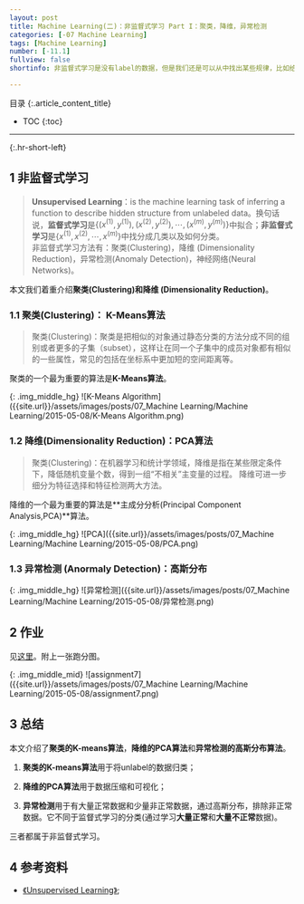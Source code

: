 ```yaml
---
layout: post
title: Machine Learning(二)：非监督式学习 Part I：聚类，降维，异常检测
categories: [-07 Machine Learning]
tags: [Machine Learning]
number: [-11.1]
fullview: false
shortinfo: 非监督式学习是没有label的数据，但是我们还是可以从中找出某些规律，比如给数据分类(聚类)等。本文我们介绍非监督式学习的三个子问题，聚类的K-means算法，降维的PCA算法和异常检测的高斯分布算法。

---
```

目录
{:.article_content_title}


* TOC
{:toc}

---
{:.hr-short-left}

## 1 非监督式学习 ##

> **Unsupervised Learning**：is the machine learning task of inferring a function to describe hidden structure from unlabeled data。换句话说，**监督式学习**是$\lbrace (x^{(1)},y^{(1)}),  (x^{(2)},y^{(2)}), \cdots,(x^{(m)},y^{(m)}) \rbrace$中拟合；**非监督式学习**是$\lbrace x^{(1)},  x^{(2)}, \cdots, x^{(m)} \rbrace$中找分成几类以及如何分类。<br/>非监督式学习方法有：聚类(Clustering)，降维 (Dimensionality Reduction)，异常检测(Anomaly Detection)，神经网络(Neural Networks)。

本文我们着重介绍**聚类(Clustering)**和**降维 (Dimensionality Reduction)**。

### 1.1 聚类(Clustering)： K-Means算法 ###

> 聚类(Clustering)：聚类是把相似的对象通过静态分类的方法分成不同的组别或者更多的子集（subset），这样让在同一个子集中的成员对象都有相似的一些属性，常见的包括在坐标系中更加短的空间距离等。

聚类的一个最为重要的算法是**K-Means算法**。


{: .img_middle_hg}
![K-Means Algorithm]({{site.url}}/assets/images/posts/07_Machine Learning/Machine Learning/2015-05-08/K-Means Algorithm.png)


### 1.2 降维(Dimensionality Reduction)：PCA算法 ###

> 聚类(Clustering)：在机器学习和统计学领域，降维是指在某些限定条件下，降低随机变量个数，得到一组“不相关”主变量的过程。 降维可进一步细分为特征选择和特征检测两大方法。


降维的一个最为重要的算法是**主成分分析(Principal Component Analysis,PCA)**算法。

{: .img_middle_hg}
![PCA]({{site.url}}/assets/images/posts/07_Machine Learning/Machine Learning/2015-05-08/PCA.png)

### 1.3 异常检测 (Anormaly Detection)：高斯分布 ###

{: .img_middle_hg}
![异常检测]({{site.url}}/assets/images/posts/07_Machine Learning/Machine Learning/2015-05-08/异常检测.png)

## 2 作业 ##

见[这里](https://github.com/shunmian/-11-Machine-Learning)。附上一张跑分图。

{: .img_middle_mid}
![assignment7]({{site.url}}/assets/images/posts/07_Machine Learning/Machine Learning/2015-05-08/assignment7.png)


## 3 总结 ##

本文介绍了**聚类的K-means算法**，**降维的PCA算法**和**异常检测的高斯分布算法**。

1. **聚类的K-means算法**用于将unlabel的数据归类；

2. **降维的PCA算法**用于数据压缩和可视化；

3. **异常检测**用于有大量正常数据和少量非正常数据，通过高斯分布，排除非正常数据。它不同于监督式学习的分类(通过学习**大量正常**和**大量不正常**数据)。

三者都属于非监督式学习。

## 4 参考资料 ##
- [《Unsupervised Learning》](https://en.wikipedia.org/wiki/Unsupervised_learning);






